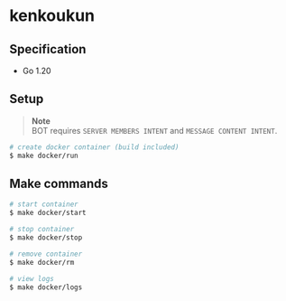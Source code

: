 # kenkoukun

## Specification

- Go 1.20

## Setup

> **Note**  
> BOT requires `SERVER MEMBERS INTENT` and `MESSAGE CONTENT INTENT`.

```bash
# create docker container (build included)
$ make docker/run
```

## Make commands

```bash
# start container
$ make docker/start

# stop container
$ make docker/stop

# remove container
$ make docker/rm

# view logs
$ make docker/logs
```
